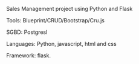 Sales Management project using Python and Flask

Tools: Blueprint/CRUD/Bootstrap/Cru.js

SGBD: Postgresl

Languages: Python, javascript, html and css

Framework: flask.
